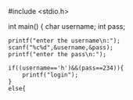 #include <stdio.h>

int main()
{
    char username;
    int pass;
    
    printf("enter the username\n:");
    scanf("%c%d",&username,&pass);
    printf("enter the pass\n:");
    
    if((username=='h')&&(pass==234)){
        printf("login");
    }
    else{

